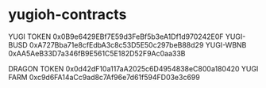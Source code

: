 # yugioh-contracts

YUGI TOKEN
0x0B9e6429EBf7E59d3FeBf5b3eA1Df1d970242E0F
YUGI-BUSD
0xA727Bba71e8cfEdbA3c8c53D5E50c297beB88d29
YUGI-WBNB
0xAA5AeB33D7a346fB9E561C5E182D52F9Ac0aa33B

DRAGON TOKEN
0x0d42dF10a117aA2025c6D4954838eC800a180420
YUGI FARM
0xc9d6FA14aCc9ad8c7Af96e7d61f594FD03e3c699
